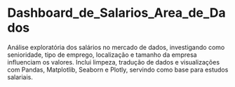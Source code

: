 # Dashboard_de_Salarios_Area_de_Dados
Análise exploratória dos salários no mercado de dados, investigando como senioridade, tipo de emprego, localização e tamanho da empresa influenciam os valores. Inclui limpeza, tradução de dados e visualizações com Pandas, Matplotlib, Seaborn e Plotly, servindo como base para estudos salariais.
